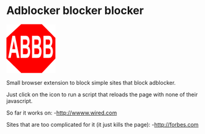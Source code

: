 # Adblocker blocker blocker

![Logo](https://github.com/dkleiman/adblockerblockerblocker/raw/master/icon128.png)

Small browser extension to block simple sites that block adblocker.

Just click on the icon to run a script that reloads the page with none of their javascript.

So far it works on:
-<http://wwww.wired.com>

Sites that are too complicated for it (it just kills the page):
-<http://forbes.com>
